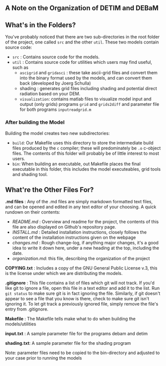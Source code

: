 A Note on the Organization of DETIM and DEBaM
---------------------------------------------

What's in the Folders?
----------------------

You've probably noticed that there are two sub-directories
in the root folder of the project, one called ```src``` and the
other ```util```. These two models contain source code:
- ```src``` : Contains source code for the models.
- ```util``` : Contains source code for utilities which users may
find useful, such as
    * ```ascigrid``` and ```gridasci``` : these take ascii-grid files and
    convert them into the binary format used by the models, and
    can convert them back (developed by Joerg Schulla)
    * shading : generates grid files including shading and potential direct radiation
    based on your DEM.
    * ```visualization```: contains matlab files to visualize model input and
    output (only grids) programs ```grid``` and ```grids2diff``` and parameter
    file for both programs ```inputreadgrid.m```

### After building the Model
Building the model creates two new subdirectories:
- ```build```: Our Makefile uses this directory to store the intermediate
build files produced by the ```c``` compiler; these will predominately be
```.o``` c-object files. The contents of this folder will probably be of
little interest to most users.
- ```bin```: When building an executable, out Makefile places the final
executable in this folder, this includes the model executeables, grid tools
and shading tool.


What're the Other Files For?
----------------------------

__.md files__ : Any of the .md files are simply markdown formatted text files, 
and can be opened and edited in any text editor of your choosing. A quick 
rundown on their contents:
* _README.md_ : Overview and readme for the project, the contents of this file
are also displayed on Github's repository page.
* _INSTALL.md_ : Detailed installation instructions, closely follows the content
of the installation instructions given on the webpage
* _changes.md_ : Rough change-log, if anything major changes, it's a good idea to
write it down here, under a new heading at the top, including the date.
* _organization.md_: this file, describing the organization of the project

__COPYING.txt__ : Includes a copy of the GNU General Public License v.3, this
is the license under which we are distributing the models.

__.gitignore__ : This file contains a list of files which git will not track.
If you'd like git to ignore a file, open this file in a text editor and add
it to the list. Run ```git status``` to make sure  git is in fact ignoring the
file. Similarly, if git doesn't appear to see a file that you know is there,
check to make sure git isn't ignoring it. To let git track a previously ignored
file, simply remove the file's entry from .gitignore.

__Makefile__ : The Makefile tells make what to do when building the models/utilities 

__input.txt__ : A sample parameter file for the programs debam and detim

__shading.txt__: A sample parameter file for the shading program

Note: parameter files need to be copied to the bin-directory and adjusted to your case prior to running the models

